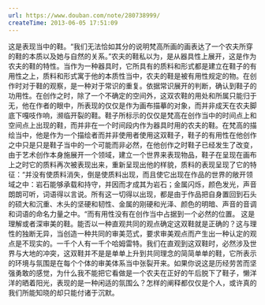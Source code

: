 ```yaml
---
url: https://www.douban.com/note/280738999/
createTime: 2013-06-05 17:51:09
---
```


这是表现当中的鞋。“我们无法恰如其分的说明梵高所画的画表达了一个农夫所穿的鞋的本质以及她与自然的关系。”农夫的鞋私以为，是从器具性上展开，这是作为农夫的鞋的特性。当作为一种器具时，它所具有的质料和形式都是建立在鞋子的有用性之上，质料和形式寓于他的本质性当中，农夫的鞋是被有用性规定的物。在创作时对于鞋的观察，是一种对于常识的重复。依据常识展开的判断，确认到鞋子的功用性。在创作之时，除了一个不确定的空间外，这双农鞋的用处和所属只能归于无，他在作者的眼中，所表现的仅仅是作为画布描摹的对象，而并非成天在农夫脚底下嘎吱作响，濒临开裂的鞋。鞋子所标示的仅仅是梵高在创作当中的时间点上和空间点上出现的鞋，而并非在一个时间段内作为器具时用的农夫的鞋。在梵高的描绘当中，他是作为一个描绘者而并非使用者使用这双鞋子，鞋子的有用性在他创作之中只是只是鞋子当中的一个可能而非必然，在他创作之时鞋子已经发生了改变，由于艺术创作本身施展开一个领域，建立一个世界来表现物品，鞋子在呈现在画布上之时它的质料再次被表现出来，重新呈现出他的样貌，质料的表现呈现了它的特征：“并没有使质料消失，倒是使质料出现，而且使它出现在作品的世界的敞开领域之中：岩石能够承载和持守，并因而才成其为岩石；金属闪烁，颜色发光，声音朗朗可听，词语得以言说。所有这一切得以出现，都是由于作品把自身置回到石头的硕大和沉重、木头的坚硬和韧性、金属的刚硬和光泽、颜色的明暗、声音的音调和词语的命名力量之中。“而有用性没有在创作当中占据到一个必然的位置。
这是理解或者深审美的鞋。能否以一种直观共同的观点确定这双鞋就是正确的？这与理性的独断无异，当创造一种共同的审美范式，要求审美观点而产生出一种认定的观点是不现实的。一千个人有一千个哈姆雷特。我们在直观到这双鞋时，必然涉及世界与大地的冲突，这双鞋并不是是单单上升到共同理念的简简单单的鞋，它所表示的环境与氛围是在每个个体的审美体系当中张裂开来。如果你说这是历经劳苦而坚强勇敢的感觉，为什么我不能把它看做是一个农夫在正好的午后脱下了鞋子，懒洋洋的晒着阳光，表现的是一种闲适的氛围么？怎样的阐释都仅仅是个人，或许真的我们所能知晓的却只能付诸于沉默。